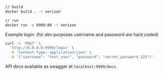 ```bash
// build
docker build . -t verizon 

// run
docker run -p 9999:80 -t verizon
```

Example login: (for dev purposes username and password are hard coded)
```bash
curl -X 'POST' \
  'http://0.0.0.0:9999/login' \
  -H 'Content-Type: application/json' \
  -d '{"username": "test_user", "password": "secret_password_123"}'
```

API docs available as swagger at `localhost:9999/docs`.